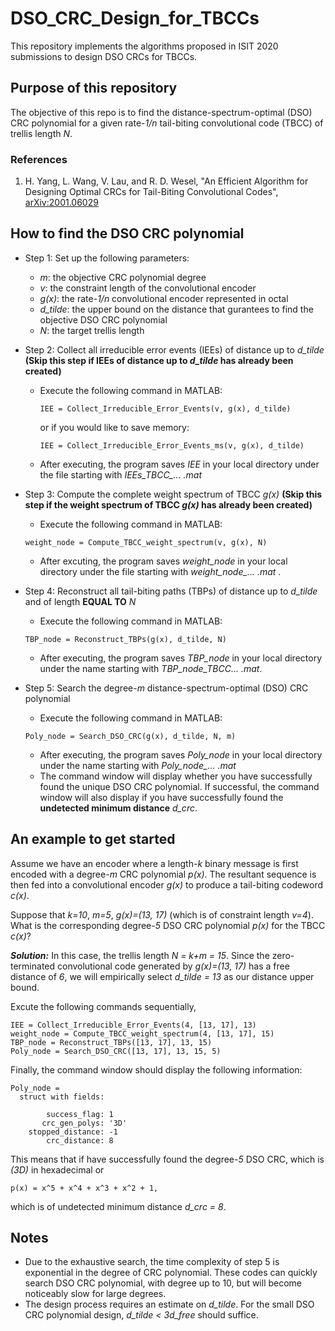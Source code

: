 # DSO_CRC_Design_for_TBCCs
This repository implements the algorithms proposed in ISIT 2020 submissions to design DSO CRCs for TBCCs.

## Purpose of this repository
The objective of this repo is to find the distance-spectrum-optimal (DSO) CRC polynomial for a given rate-*1/n* tail-biting convolutional code (TBCC) of trellis length *N*. 

### References
  1. H. Yang, L. Wang, V. Lau, and R. D. Wesel, "An Efficient Algorithm for Designing Optimal CRCs for Tail-Biting Convolutional Codes", [arXiv:2001.06029](https://arxiv.org/abs/2001.06029)


## How to find the DSO CRC polynomial
- Step 1: Set up the following parameters:
  - *m*: the objective CRC polynomial degree
  - *v*: the constraint length of the convolutional encoder
  - *g(x)*: the rate-*1/n* convolutional encoder represented in octal
  - *d_tilde*: the upper bound on the distance that gurantees to find the objective DSO CRC polynomial
  - *N*: the target trellis length

- Step 2: Collect all irreducible error events (IEEs) of distance up to *d_tilde* **(Skip this step if IEEs of distance up to *d_tilde* has already been created)**
  - Execute the following command in MATLAB:
    ```
    IEE = Collect_Irreducible_Error_Events(v, g(x), d_tilde)
    ```
    or if you would like to save memory:
    ```
    IEE = Collect_Irreducible_Error_Events_ms(v, g(x), d_tilde)
    ```
  - After executing, the program saves *IEE* in your local directory under the file starting with *IEEs_TBCC_... .mat*
  
- Step 3: Compute the complete weight spectrum of TBCC *g(x)* **(Skip this step if the weight spectrum of TBCC *g(x)* has already been created)**
  - Execute the following command in MATLAB:
  ```
  weight_node = Compute_TBCC_weight_spectrum(v, g(x), N)
  ```
  - After excuting, the program saves *weight_node* in your local directory under the file starting with *weight_node_... .mat* .
  
- Step 4: Reconstruct all tail-biting paths (TBPs) of distance up to *d_tilde* and of length **EQUAL TO** *N* 
  - Execute the following command in MATLAB:
  ```
  TBP_node = Reconstruct_TBPs(g(x), d_tilde, N)
  ```
  - After executing, the program saves *TBP_node* in your local directory under the name starting with *TBP_node_TBCC... .mat*.
  
- Step 5: Search the degree-*m* distance-spectrum-optimal (DSO) CRC polynomial
  - Execute the following command in MATLAB:
  ```
  Poly_node = Search_DSO_CRC(g(x), d_tilde, N, m)
  ```
  - After executing, the program saves *Poly_node* in your local directory under the name starting with *Poly_node_... .mat*
  - The command window will display whether you have successfully found the unique DSO CRC polynomial. If successful, the command window will also display if you have successfully found the **undetected minimum distance** *d_crc*.
  
  
## An example to get started
Assume we have an encoder where a length-*k* binary message is first encoded with a degree-*m* CRC polynomial *p(x)*. The resultant sequence is then fed into a convolutional encoder *g(x)* to produce a tail-biting codeword *c(x)*.

Suppose that *k=10*, *m=5*, *g(x)=(13, 17)* (which is of constraint length *v=4*). What is the corresponding degree-*5* DSO CRC polynomial *p(x)* for the TBCC *c(x)*?

***Solution:*** In this case, the trellis length *N = k+m = 15*. Since the zero-terminated convolutional code generated by *g(x)=(13, 17)* has a free distance of *6*, we will empirically select *d_tilde = 13* as our distance upper bound.

Excute the following commands sequentially,
```
IEE = Collect_Irreducible_Error_Events(4, [13, 17], 13)
weight_node = Compute_TBCC_weight_spectrum(4, [13, 17], 15)
TBP_node = Reconstruct_TBPs([13, 17], 13, 15)
Poly_node = Search_DSO_CRC([13, 17], 13, 15, 5)
```
Finally, the command window should display the following information:
```
Poly_node = 
  struct with fields:

        success_flag: 1
       crc_gen_polys: '3D'
    stopped_distance: -1
        crc_distance: 8
```
This means that if have successfully found the degree-*5* DSO CRC, which is *(3D)* in hexadecimal or 
```
p(x) = x^5 + x^4 + x^3 + x^2 + 1,
```
which is of undetected minimum distance *d_crc = 8*.


## Notes
- Due to the exhaustive search, the time complexity of step 5 is exponential in the degree of CRC polynomial. These codes can quickly search DSO CRC polynomial, with degree up to 10, but will become noticeably slow for large degrees.
- The design process requires an estimate on *d_tilde*. For the small DSO CRC polynomial design, *d_tilde < 3d_free* should suffice.



